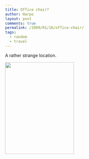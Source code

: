 ```yaml
---
title: Office chair?
author: Harpo
layout: post
comments: true
permalink: /2009/01/16/office-chair/
tags:
  - random
  - travel
---
```

A rather strange location.

[<img src="http://www.harpojaeger.com/assets/media/wp-content/uploads/2009/01/p-640-480-3da4ed7d-d282-413b-9c6d-d32af9e596e0.jpeg" alt="" width="225" height="300" class="alignnone size-full wp-image-364" />][1]

 [1]: http://www.harpojaeger.com/assets/media/wp-content/uploads/2009/01/p-640-480-3da4ed7d-d282-413b-9c6d-d32af9e596e0.jpeg